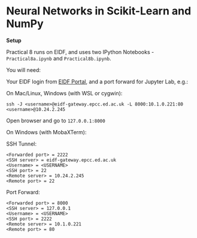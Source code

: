 # Neural Networks in Scikit-Learn and NumPy

__Setup__

Practical 8 runs on EIDF, and uses two IPython Notebooks - `Practical8a.ipynb` and `Practical8b.ipynb`.

You will need:

Your EIDF login from [EIDF Portal](https://portal.eidf.ac.uk/), and a port forward for Jupyter Lab, e.g.:

On Mac/Linux, Windows (with WSL or cygwin):

`ssh -J <username>@eidf-gateway.epcc.ed.ac.uk -L 8000:10.1.0.221:80 <username>@10.24.2.245`

Open browser and go to `127.0.0.1:8000`

On Windows (with MobaXTerm):

SSH Tunnel:
```
<Forwarded port> = 2222
<SSH server> = eidf-gateway.epcc.ed.ac.uk
<Username> = <USERNAME>
<SSH port> = 22
<Remote server> = 10.24.2.245
<Remote port> = 22
```

Port Forward:
```
<Forwarded port> = 8000
<SSH server> = 127.0.0.1
<Username> = <USERNAME>
<SSH port> = 2222
<Remote server> = 10.1.0.221
<Remote port> = 80
```
